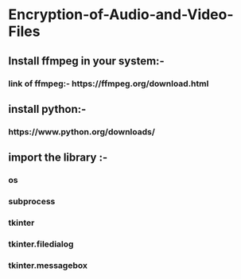 # Encryption-of-Audio-and-Video-Files

<h2>Install ffmpeg in your system:-</h2>
<h3><p>link of ffmpeg:- https://ffmpeg.org/download.html</p></h3>

<h2>install python:-</h2> 
<h3><p>https://www.python.org/downloads/</p></h3>

<h2>import the library :-</h2>
<h3><p>os</p></h3>
<h3><p>subprocess</p></h3>
<h3><p>tkinter</p></h3>
<h3><p>tkinter.filedialog</p></h3>
<h3><p>tkinter.messagebox</p></h3>
